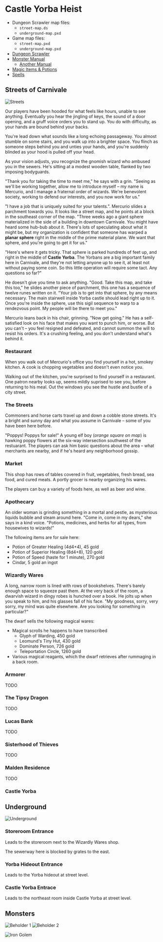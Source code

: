 Castle Yorba Heist
==================

* Dungeon Scrawler map files: 
  * `street-map.ds`
  * `underground-map.pxd`
* Game map files:
  * `street-map.pxd`
  * `underground-map.pxd`
* [Dungeon Scrawler](https://probabletrain.itch.io/dungeon-scrawl)
* [Monster Manual](https://donjon.bin.sh/5e/monsters/)
  * [Another Manual](https://dnd-5e.herokuapp.com/monsters/)
* [Magic Items & Potions](https://donjon.bin.sh/5e/magic_items/)
* [Spells](https://colinmarc.com/dndspells/)

Streets of Carnivale
--------------------

![Streets](./street-map-labeled.png)

Our players have been hooded for what feels like hours, unable to see anything. Eventually you hear the jingling of keys, the sound of a door opening, and a gruff voice orders you to stand up. You do with difficulty, as your hands are bound behind your backs.

You're lead down what sounds like a long echoing passageway. You almost stumble on some stairs, and you walk up into a brighter space. You flinch as someone steps behind you and unties your hands, and you're suddenly blinded as your hood is pulled off your head.

As your vision adjusts, you recognize the gnomish wizard who ambused you in the sewers. He's sitting at a modest wooden table, flanked by two imposing bodyguards.

"Thank you for taking the time to meet me," he says with a grin. "Seeing as we'll be working together, allow me to introduce myself – my name is Mercurio, and I manage a fraternal order of wizards. We're benevolent society, working to defend our interests, and you now work for us."

"I have a job that is uniquely suited for your talents.". Mercurio slides a parchment towards you. It looks like a street map, and he points at a block in the southeast corner of the map. "Three weeks ago a giant sphere materialized in the side of a building in downtown Carnivale. You might have heard some hub-bub about it. There's lots of speculating about what it might be, but my organization is confident that someone has warped a __planar sphere__ right in the middle of the prime material plane. We want that sphere, and you're going to get it for us."

"Here's where it gets tricky. That sphere is parked hundreds of feet up, and right in the middle of __Castle Yorba__. The Yorbans are a big important family here in Carnivale, and they're not letting anyone up to see it, at least not without paying some coin. So this little operation will require some tact. Any questions so far?"

He doesn't give you time to ask anything. "Good. Take this map, and take this too," he slides another piece of parchment, this one has a sequence of twelve runes written on it. "Your job is to get into that sphere, by any means necessary. The main stairwell inside Yorba castle should lead right up to it. Once you're inside the sphere, use this sigil sequence to warp to a rendezvous point. My people will be there to meet you."

Mercurio leans back in his chair, grinning. "Now get going." He has a self-satisfied look on his face that makes you want to punch him, or worse. But you can't – you feel resigned and defeated, and cannot summon the will to resist his orders. It's a crushing feeling, and you don't understand what's behind it.

### Restaurant

When you walk out of Mercurio's office you find yourself in a hot, smokey kitchen. A cook is chopping vegetables and doesn't even notice you. 

Walking out of the kitchen, you're surprised to find yourself in a restaurant. One patron nearby looks up, seems mildly suprised to see you, before returning to his meal. Out the  windows you see the hustle and bustle of a city street.

### The Streets

Commoners and horse carts travel up and down a cobble stone streets. It's a bright and sunny day and what you assume in Carnivale – some of you have been here before.

"Poppys! Poppys for sale!" A young elf boy (_orange square on map_) is hawking poppy flowers at the six-way intersection southwest of the restuarant. The players can ask him basic questions about the area – what merchants are nearby, and if he's heard any neighborhood gossip.

### Market

This shop has rows of tables covered in fruit, vegetables, fresh bread, sea food, and cured meats. A portly grocer is nearby organizing his wares.

The players can buy a variety of foods here, as well as beer and wine.

### Apothecary

An older woman is grinding something in a mortal and pestle, as mysterious liquids bubble and steam around here. "Come in, come in my dears," she says in a kind voice. "Potions, medicines, and herbs for all types, from housewives to wizards!"

The following items are for sale here:

* Potion of Greater Healing (4d4+4), 45 gold
* Potion of Superior Healing (8d4+8), 120 gold
* Potion of Speed (haste for 1 minute), 270 gold
* Cindar, 5 gold an ingot

### Wizardly Wares

A long, narrow room is lined with rows of bookshelves. There's barely enough space to squeeze past them. At the very back of the room, a dwarvish wizard in dingy robes is hunched over a book. He jolts up when you speak to him, and his glasses fall of his face. "My goodness, sorry, very sorry, my mind was quite elsewhere. Are you looking for something in particular?"

The dwarf sells the following magical wares:

* Magical scrolls he happens to have transcribed
  * Glyph of Warding, 450 gold
  * Leomund's Tiny Hut, 430 gold
  * Dominate Person, 726 gold
  * Teleportation Circle, 1260 gold
* Various magical reagants, which the dwarf retrieves after rummaging in a back room.

### Armorer

TODO

### The Tipsy Dragon

TODO

### Lucas Bank

TODO

### Sisterhood of Thieves

TODO

### Malden Residence

TODO

### Castle Yorba

Underground
-----------

![Underground](./underground-map-labeled.png)

### Storeroom Entrance

Leads to the storeroom next to the Wizardly Wares shop.

The sewerway here is blocked by grates to the east.

### Yorba Hideout Entrance

Leads to the Yorba hideout at street level.

### Castle Yorba Entrace

Leads to the northeast room inside Castle Yorba at street level.

Monsters
--------

![Beholder 1](./monsters/beholder-1.png)
![Beholder 2](./monsters/beholder-2.png)

![Iron Golem](./monsters/iron-golem.png)